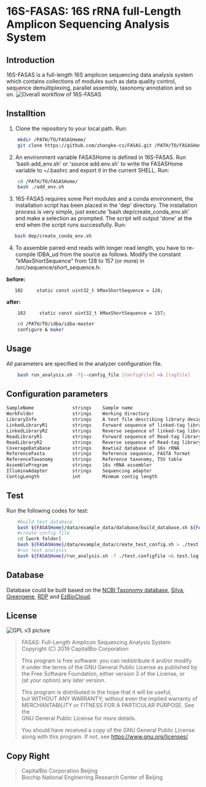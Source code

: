# 16S-FASAS: 16S rRNA full-Length Amplicon Sequencing Analysis System

## Introduction
16S-FASAS is a full-length 16S amplicon sequencing data analysis system which contains collections of modules such as data quality control, sequence demultiplexing, parallel assembly, taxonomy annotation and so on. 
![Overall workflow of 16S-FASAS](https://github.com/zhangke-cs/FASAS/blob/master/data/project_png/figure1.jpg)

## Installtion
1. Clone the repository to your local path. 
Run:
```bash
    mkdir /PATH/TO/FASASHome/
    git clone https://github.com/zhangke-cs/FASAS.git /PATH/TO/FASASHome/
```
2. An environment variable FASASHome is defined in 16S-FASAS. Run 'bash add_env.sh' or 'source add.env.sh' to write the FASASHome variable to ~/.bashrc and export it in the current SHELL.
Run:
```bash
    cd /PATH/TO/FASASHome/
    bash ./add_env.sh
```

3. 16S-FASAS requires some Perl modules and a conda environment, the installation script has been placed in the 'dep' directory. The installation process is very simple, just execute 'bash dep/create_conda_env.sh' and make a selection as prompted. The script will output 'done' at the end when the script runs successfully.
Run:
```bash
   bash dep/create_conda_env.sh
```

4. To assemble paired-end reads with longer read length, you have to re-compile IDBA_ud from the source as follows. Modify the constant "kMaxShortSequence" from 128 to 157 (or more) in /src/sequence/short_sequence.h:

**before:**
 ```
    102     static const uint32_t kMaxShortSequence = 128;  
 ```
**after:**
```
    102     static const uint32_t kMaxShortSequence = 157;
```
```bash
    cd /PATH/TO/idba/idba-master
    configure & make!
```
 
## Usage
All parameters are specified in the analyzer configuration file.
```bash
    bash run_analysis.sh -f|--config_file [ConfigFile] >& [logfile]
```

## Configuration parameters
```bash
SampleName              strings    Sample name                               [none]
WorkFolder              strings    Working directory                         [none]
LibraryInfo             strings    A text file describing library design     [126_length_library_info.txt]
LinkedLibraryR1         strings    Forward sequence of linked-tag library    [none]
LinkedLibraryR2         strings    Reverse sequence of linked-tag library    [none]
ReadLibraryR1           strings    Forward sequence of Read-tag library      [none]
ReadLibraryR2           strings    Reverse sequence of Read-tag library      [none]
CoverageDatabase        strings    Bowtie2 database of 16s rRNA              [none]
ReferenceFasta          strings    Reference sequence, FASTA format          [none]
ReferenceTaxonomy       strings    Reference taxonomy, TSV table             [none]
AssembleProgram         strings    16s rRNA assembler                        [cap3 or idba_ud]
IlluminaAdapter         strings    Sequencing adapter                        [none]
ContigLength            int        Minmum contig length                      [1200]
```

## Test
Run the following codes for test:
```bash
    #build test database
    bash ${FASASHome}/data/example_data/database/build_database.sh ${FASASHome}/data/example_data/database/mini_fulllength.fasta
    #create config file
    cd [work folder]
    bash ${FASASHome}/data/example_data/create_test_config.sh > ./test.configfile
    #run test analysis
    bash ${FASASHome}/run_analysis.sh -f ./test.configfile >& test.log
```


## Database
 Database could be built based on the [NCBI Taxonomy database](https://ftp.ncbi.nih.gov/pub/taxonomy/), [Silva](https://www.arb-silva.de/), [Greengene](http://greengenes.secondgenome.com/), [RDP](http://rdp.cme.msu.edu/) and [EzBioCloud](https://www.ezbiocloud.net).  

## License

![GPL v3 picture](https://www.gnu.org/graphics/gplv3-with-text-136x68.png)  

>    FASAS: Full-Length Amplicon Sequencing Analysis System  
>    Copyright (C) 2019 CapitalBio Corporation
>
>    This program is free software: you can redistribute it and/or modify  
>    it under the terms of the GNU General Public License as published by  
>    the Free Software Foundation, either version 3 of the License, or  
>    (at your option) any later version.
>
>    This program is distributed in the hope that it will be useful,  
>    but WITHOUT ANY WARRANTY; without even the implied warranty of  
>    MERCHANTABILITY or FITNESS FOR A PARTICULAR PURPOSE.  See the  
>    GNU General Public License for more details.
>
>    You should have received a copy of the GNU General Public License  
>    along with this program.  If not, see <https://www.gnu.org/licenses/>.

## Copy Right

> CapitalBio Corporation Beijing  
> Biochip National Enginerring Research Center of Beijing
